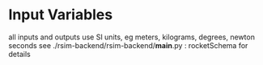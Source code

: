 # Input Variables

all inputs and outputs use SI units, eg meters, kilograms, degrees, newton seconds
see ./rsim-backend/rsim-backend/__main__.py : rocketSchema for details
